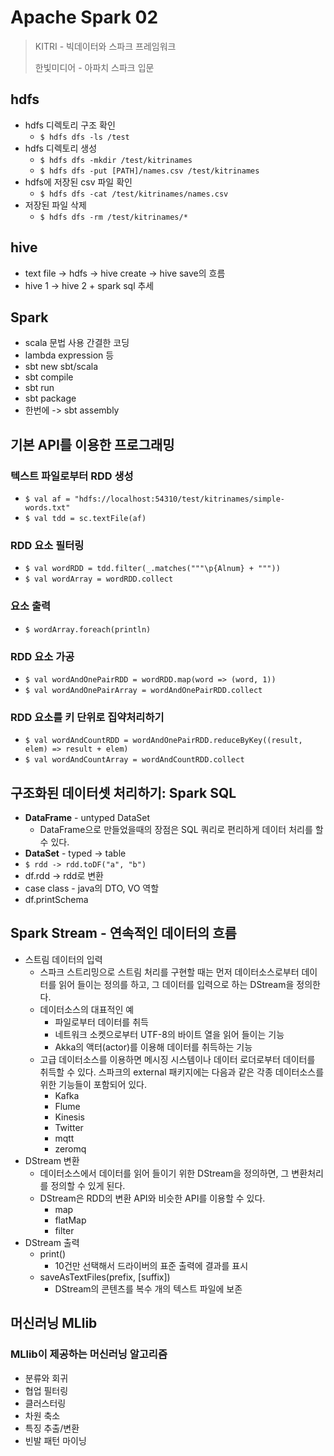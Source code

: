 # Apache Spark 02

> KITRI - 빅데이터와 스파크 프레임워크
>
> 한빛미디어 - 아파치 스파크 입문

## hdfs

- hdfs 디렉토리 구조 확인
  - `$ hdfs dfs -ls /test`
- hdfs 디렉토리 생성
  - `$ hdfs dfs -mkdir /test/kitrinames`
  - `$ hdfs dfs -put [PATH]/names.csv /test/kitrinames`
- hdfs에 저장된 csv 파일 확인
  - `$ hdfs dfs -cat /test/kitrinames/names.csv`
- 저장된 파일 삭제
  - `$ hdfs dfs -rm /test/kitrinames/*`

## hive

- text file -> hdfs -> hive create -> hive save의 흐름
- hive 1 -> hive 2 + spark sql 추세

## Spark

- scala 문법 사용 간결한 코딩
- lambda expression 등
- sbt new sbt/scala
- sbt compile
- sbt run
- sbt package
- 한번에 -> sbt assembly

## 기본 API를 이용한 프로그래밍

### 텍스트 파일로부터 RDD 생성

- `$ val af = "hdfs://localhost:54310/test/kitrinames/simple-words.txt"`
- `$ val tdd = sc.textFile(af)`

### RDD 요소 필터링

- `$ val wordRDD = tdd.filter(_.matches("""\p{Alnum} + """))`
- `$ val wordArray = wordRDD.collect`

### 요소 출력

- `$ wordArray.foreach(println)`

### RDD 요소 가공

- `$ val wordAndOnePairRDD = wordRDD.map(word => (word, 1))`
- `$ val wordAndOnePairArray = wordAndOnePairRDD.collect`

### RDD 요소를 키 단위로 집약처리하기

- `$ val wordAndCountRDD = wordAndOnePairRDD.reduceByKey((result, elem) => result + elem)`
- `$ val wordAndCountArray = wordAndCountRDD.collect`

## 구조화된 데이터셋 처리하기: Spark SQL

- **DataFrame** - untyped DataSet
  - DataFrame으로 만들었을때의 장점은 SQL 쿼리로 편리하게 데이터 처리를 할 수 있다.
- **DataSet** - typed -> table
- `$ rdd -> rdd.toDF("a", "b")`
- df.rdd -> rdd로 변환
- case class  - java의 DTO, VO 역할
- df.printSchema

## Spark Stream - 연속적인 데이터의 흐름

- 스트림 데이터의 입력
  - 스파크 스트리밍으로 스트림 처리를 구현할 때는 먼저 데이터소스로부터 데이터를 읽어 들이는 정의를 하고, 그 데이터를 입력으로 하는 DStream을 정의한다.
  - 데이터소스의 대표적인 예
    - 파일로부터 데이터를 취득
    - 네트워크 소켓으로부터 UTF-8의 바이트 열을 읽어 들이는 기능
    - Akka의 액터(actor)를 이용해 데이터를 취득하는 기능
  - 고급 데이터소스를 이용하면 메시징 시스템이나 데이터 로더로부터 데이터를 취득할 수 있다. 스파크의 external 패키지에는 다음과 같은 각종 데이터소스를 위한 기능들이 포함되어 있다.
    - Kafka
    - Flume
    - Kinesis
    - Twitter
    - mqtt
    - zeromq
- DStream 변환
  - 데이터소스에서 데이터를 읽어 들이기 위한 DStream을 정의하면, 그 변환처리를 정의할 수 있게 된다.
  - DStream은 RDD의 변환 API와 비슷한  API를 이용할 수 있다.
    - map
    - flatMap
    - filter
- DStream 출력
  - print()
    - 10건만 선택해서 드라이버의 표준 출력에 결과를 표시
  - saveAsTextFiles(prefix, [suffix])
    - DStream의 콘텐츠를 복수 개의 텍스트 파일에 보존

## 머신러닝 MLlib

### MLlib이 제공하는 머신러닝 알고리즘

- 분류와 회귀
- 협업 필터링
- 클러스터링
- 차원 축소
- 특징 추출/변환
- 빈발 패턴 마이닝